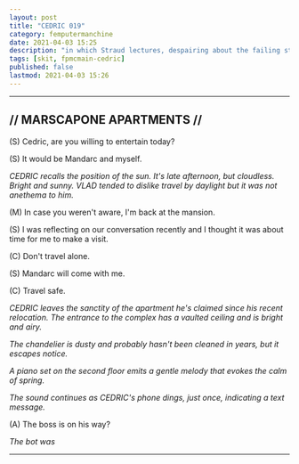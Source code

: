 ```yaml
---
layout: post
title: "CEDRIC 019"
category: femputermanchine
date: 2021-04-03 15:25
description: "in which Straud lectures, despairing about the failing strength of the Wild"
tags: [skit, fpmcmain-cedric]
published: false
lastmod: 2021-04-03 15:26
---
```

[//]: # ( 04/03/21  -added)

*****

## // MARSCAPONE APARTMENTS // ##

(S) Cedric, are you willing to entertain today?

(S) It would be Mandarc and myself.

<i>CEDRIC recalls the position of the sun. It's late afternoon, but cloudless. Bright and sunny. VLAD tended to dislike travel by daylight but it was not anethema to him.</i>

(M) In case you weren't aware, I'm back at the mansion.

(S) I was reflecting on our conversation recently and I thought it was about time for me to make a visit.

(C) Don't travel alone.

(S) Mandarc will come with me.

(C) Travel safe.

<i>CEDRIC leaves the sanctity of the apartment he's claimed since his recent relocation. The entrance to the complex has a vaulted ceiling and is bright and airy.</i>

<i>The chandelier is dusty and probably hasn't been cleaned in years, but it escapes notice.</i>

<i>A piano set on the second floor emits a gentle melody that evokes the calm of spring.</i>

<i>The sound continues as CEDRIC's phone dings, just once, indicating a text message.</i>

(A) The boss is on his way?

<i>The bot was </i>

*****
